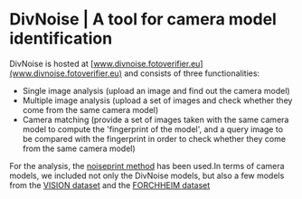 # DivNoise | A tool for camera model identification
DivNoise is hosted at [www.divnoise.fotoverifier.eu](www.divnoise.fotoverifier.eu) and consists of three functionalities: 
- Single image analysis (upload an image and find out the camera model)
- Multiple image analysis (upload a set of images and check whether they come from the same camera model)
- Camera matching (provide a set of images taken with the same camera model to compute the 'fingerprint of the model', and a query image to be compared with the fingerprint in order to check whether they come from the same camera model)

For the analysis, the [noiseprint method](https://github.com/grip-unina/noiseprint) has been used.In terms of camera models, we included not only the DivNoise models, but also a few models from the [VISION dataset](https://link.springer.com/content/pdf/10.1186/s13635-017-0067-2.pdf) and the [FORCHHEIM dataset](https://www.semanticscholar.org/paper/The-Forchheim-Image-Database-for-Camera-in-the-Wild-Hadwiger-Riess/d1996194f350ad52dfe185d46581d38176441ce5)
